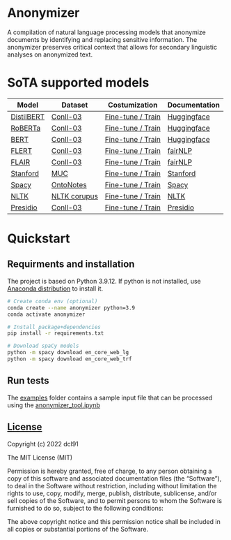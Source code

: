 # Anonymizer
A compilation of natural language processing models that anonymize documents by identifying and replacing sensitive information. The anonymizer preserves critical context that allows for secondary linguistic analyses on anonymized text.

# SoTA supported models

| Model | Dataset | Costumization | Documentation |
|  ---  | ------- | ------------- | ------------- |
| [DistilBERT](https://huggingface.co/elastic/distilbert-base-uncased-finetuned-conll03-english) | [Conll-03](https://paperswithcode.com/dataset/conll-2003)   |  [Fine-tune / Train](https://huggingface.co/docs/transformers/training) | [Huggingface](https://github.com/huggingface/transformers) |
| [RoBERTa](https://huggingface.co/philschmid/distilroberta-base-ner-conll2003) | [Conll-03](https://paperswithcode.com/dataset/conll-2003)   |  [Fine-tune / Train](https://huggingface.co/docs/transformers/training) | [Huggingface](https://github.com/huggingface/transformers) |
| [BERT](https://huggingface.co/dslim/bert-base-NER) | [Conll-03](https://paperswithcode.com/dataset/conll-2003)   |  [Fine-tune / Train](https://huggingface.co/docs/transformers/training) | [Huggingface](https://github.com/huggingface/transformers) | 
| [FLERT](https://huggingface.co/flair/ner-english-large) | [Conll-03](https://paperswithcode.com/dataset/conll-2003)   |  [Fine-tune / Train](https://github.com/flairNLP/flair/blob/master/resources/docs/TUTORIAL_7_TRAINING_A_MODEL.md) | [fairNLP](https://github.com/flairNLP/flair) |
| [FLAIR](https://huggingface.co/flair/ner-english) | [Conll-03](https://paperswithcode.com/dataset/conll-2003)   |  [Fine-tune / Train](https://github.com/flairNLP/flair/blob/master/resources/docs/TUTORIAL_7_TRAINING_A_MODEL.md) | [fairNLP](https://github.com/flairNLP/flair) |
| [Stanford](https://nlp.stanford.edu/software/CRF-NER.html) | [MUC](https://www-nlpir.nist.gov/related_projects/muc/muc_data/muc_data_index.html)   |  [Fine-tune / Train](https://nlp.stanford.edu/software/crf-faq.html#a) | [Stanford](https://github.com/stanfordnlp/stanza) |
| [Spacy](https://spacy.io/universe/project/video-spacys-ner-model) | [OntoNotes](https://catalog.ldc.upenn.edu/LDC2013T19)   |  [Fine-tune / Train](https://spacy.io/usage/training) | [Spacy](https://github.com/explosion/spaCy)
| [NLTK](https://www.nltk.org/api/nltk.corpus.html) | [NLTK corupus](https://www.nltk.org/api/nltk.corpus.html)   |  [Fine-tune / Train](https://www.nltk.org/book/ch07.html) | [NLTK](https://www.nltk.org/) |
| [Presidio](https://microsoft.github.io/presidio/) | [Conll-03](https://paperswithcode.com/dataset/conll-2003)   |  [Fine-tune / Train](https://microsoft.github.io/presidio/tutorial/11_custom_anonymization/) | [Presidio](https://github.com/microsoft/presidio) |

# Quickstart

## Requirments and installation
The project is based on Python 3.9.12. If python is not installed, use [Anaconda distribution](https://docs.anaconda.com/anaconda/install/windows/) to install it. 

``` sh
# Create conda env (optional)
conda create --name anonymizer python=3.9
conda activate anonymizer

# Install package+dependencies
pip install -r requirements.txt

# Download spaCy models
python -m spacy download en_core_web_lg
python -m spacy download en_core_web_trf

```

## Run tests

The [examples](/examples) folder contains a sample input file that can be processed using the [anonymizer_tool.ipynb](./anonymizer_tool.ipynb)

## [License](/LICENSE)

Copyright (c) 2022 dcl91

The MIT License (MIT)

Permission is hereby granted, free of charge, to any person obtaining a copy of this software and associated documentation files (the “Software”), to deal in the Software without restriction, including without limitation the rights to use, copy, modify, merge, publish, distribute, sublicense, and/or sell copies of the Software, and to permit persons to whom the Software is furnished to do so, subject to the following conditions:

The above copyright notice and this permission notice shall be included in all copies or substantial portions of the Software.
